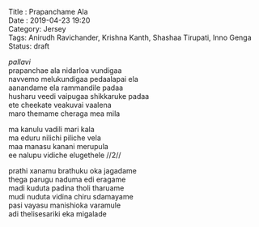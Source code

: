 ﻿﻿Title : Prapanchame Ala  
Date : 2019-04-23 19:20  
Category: Jersey  
Tags: Anirudh Ravichander, Krishna Kanth, Shashaa Tirupati, Inno Genga 
Status: draft

_pallavi_  
prapanchae ala nidarloa vundigaa   
navvemo melukundigaa  pedaalapai ela  
aanandame ela rammandile padaa  
husharu veedi vaipugaa shikkaruke padaa  
ete cheekate veakuvai vaalena  
maro themame cheraga mea mila   

ma kanulu vadili mari kala  
ma eduru nilichi piliche vela   
maa manasu kanani merupula  
ee nalupu vidiche elugethele  //2//

prathi xanamu brathuku oka jagadame  
thega parugu naduma edi eragame  
madi kuduta padina tholi tharuame  
mudi nuduta vidina chiru sdamayame  
pasi vayasu manishioka varamule  
adi thelisesariki eka migalade  

